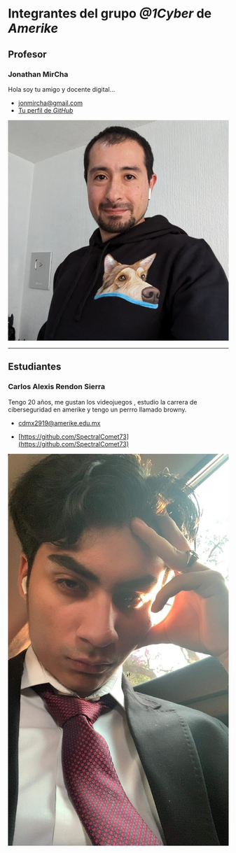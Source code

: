 # Integrantes del grupo _@1Cyber_ de _Amerike_

## Profesor

### Jonathan MirCha

Hola soy tu amigo y docente digital...

- [jonmircha@gmail.com](jonmircha@gmail.com)
- [Tu perfil de _GitHub_](https://github.com/jonmircha)

![Jon MirCha](./img/jonmircha.jpg)

---

## Estudiantes

   ### Carlos Alexis Rendon Sierra

 

   Tengo 20 años, me gustan los videojuegos , estudio la carrera de ciberseguridad en amerike y tengo un perrro llamado browny.

 

   - [cdmx2919@amerike.edu.mx](cdmx2919@amerike.edu.mx)

   - [https://github.com/SpectralComet73](https://github.com/SpectralComet73)

 

   ![Tu nombre](./img/Carlos_Rendon.jpg)